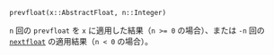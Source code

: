 ```
prevfloat(x::AbstractFloat, n::Integer)
```

`n` 回の `prevfloat` を `x` に適用した結果（`n >= 0` の場合）、または `-n` 回の [`nextfloat`](@ref) の適用結果（`n < 0` の場合）。
